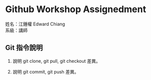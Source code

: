 # Github Workshop Assignedment

姓名：江鍾權 Edward Chiang  
系級：講師

## Git 指令說明

1. 說明 git clone, git pull, git checkout 差異。

2. 說明 git commit, git push 差異。
